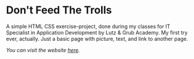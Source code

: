 # Don't Feed The Trolls
A simple HTML CSS exercise-project, done during my classes for IT Specialist in Application Development by Lutz & Grub Academy. My first try ever, actually. Just a basic page with picture, text, and link to another page.

*You can visit the website [here](https://ciocolici.github.io/Don-t-Feed-The-Trolls/).*
